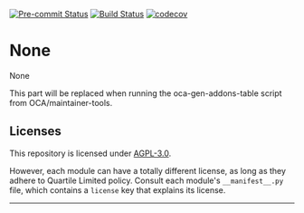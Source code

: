 
<!-- /!\ Non OCA Context : Set here the badge of your runbot / runboat instance. -->
[![Pre-commit Status](https://github.com/qrtl/nrq-custom/actions/workflows/pre-commit.yml/badge.svg?branch=10.0)](https://github.com/qrtl/nrq-custom/actions/workflows/pre-commit.yml?query=branch%3A10.0)
[![Build Status](https://github.com/qrtl/nrq-custom/actions/workflows/test.yml/badge.svg?branch=10.0)](https://github.com/qrtl/nrq-custom/actions/workflows/test.yml?query=branch%3A10.0)
[![codecov](https://codecov.io/gh/qrtl/nrq-custom/branch/10.0/graph/badge.svg)](https://codecov.io/gh/qrtl/nrq-custom)
<!-- /!\ Non OCA Context : Set here the badge of your translation instance. -->

<!-- /!\ do not modify above this line -->

# None

None

<!-- /!\ do not modify below this line -->

<!-- prettier-ignore-start -->

[//]: # (addons)

This part will be replaced when running the oca-gen-addons-table script from OCA/maintainer-tools.

[//]: # (end addons)

<!-- prettier-ignore-end -->

## Licenses

This repository is licensed under [AGPL-3.0](LICENSE).

However, each module can have a totally different license, as long as they adhere to Quartile Limited
policy. Consult each module's `__manifest__.py` file, which contains a `license` key
that explains its license.

----
<!-- /!\ Non OCA Context : Set here the full description of your organization. -->

